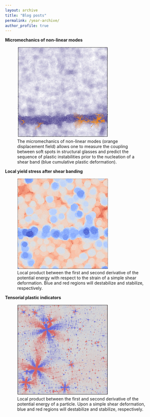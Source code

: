 ```yaml
---
layout: archive
title: "Blog posts"
permalink: /year-archive/
author_profile: true
---
```


**Micromechanics of non-linear modes**
<br/>
<figure>
  <img src="/images/micromeca_non_linear_modes-min.png" width="300" height="300">
  <figcaption>The micromechanics of non-linear modes (orange displacement field) allows one to measure the coupling between soft spots in structural glasses and predict the sequence of plastic instabilities prior to the nucleation of a shear band (blue cumulative plastic deformation).</figcaption>
</figure>




**Local yield stress after shear banding**
<br/>
<figure>
  <img src="/images/strain_expansion-min.png" width="300" height="300">
  <figcaption>Local product between the first and second derivative of the potential energy with respect to the strain of a simple shear deformation. Blue and red regions will destabilize and stabilize, respectively.</figcaption>
</figure>




**Tensorial plastic indicators**
<br/>
<figure>
  <img src="/images/pairwise_product-min.png" width="300" height="300">
  <figcaption>Local product between the first and second derivative of the potential energy of a particle. Upon a simple shear deformation, blue and red regions will destabilize and stabilize, respectively.</figcaption>
</figure>
